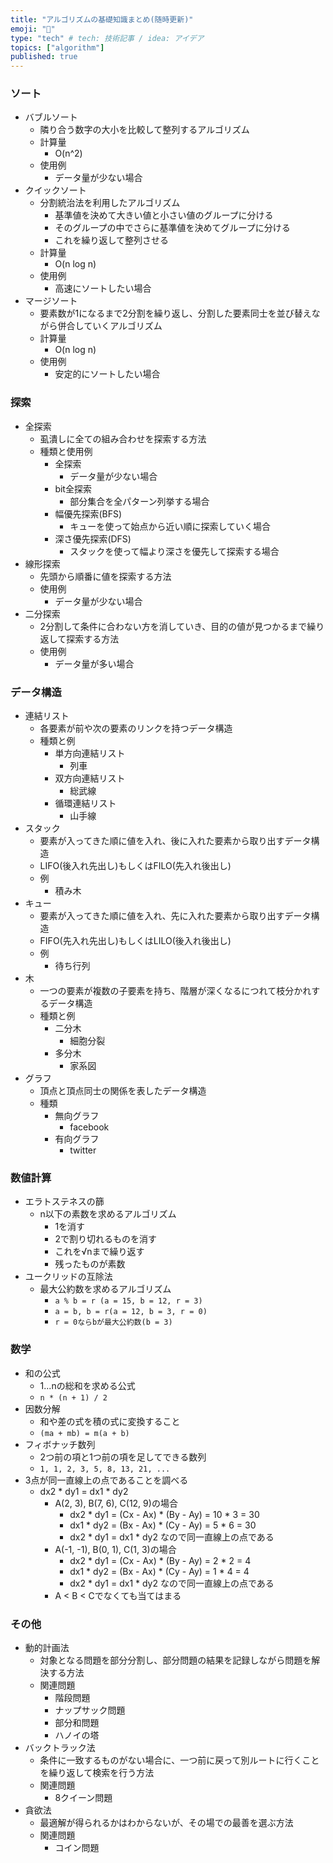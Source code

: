 ```yaml
---
title: "アルゴリズムの基礎知識まとめ(随時更新)"
emoji: "🎲"
type: "tech" # tech: 技術記事 / idea: アイデア
topics: ["algorithm"]
published: true
---
```


### ソート
- バブルソート
  - 隣り合う数字の大小を比較して整列するアルゴリズム
  - 計算量
      - O(n^2)
  - 使用例
    - データ量が少ない場合
- クイックソート
  - 分割統治法を利用したアルゴリズム
    - 基準値を決めて大きい値と小さい値のグループに分ける
    - そのグループの中でさらに基準値を決めてグループに分ける
    - これを繰り返して整列させる
  - 計算量
    - O(n log n)
  - 使用例
    - 高速にソートしたい場合
- マージソート
  - 要素数が1になるまで2分割を繰り返し、分割した要素同士を並び替えながら併合していくアルゴリズム
  - 計算量
    - O(n log n)
  - 使用例
    - 安定的にソートしたい場合

### 探索
- 全探索
  - 虱潰しに全ての組み合わせを探索する方法
  - 種類と使用例
    - 全探索
      - データ量が少ない場合
    - bit全探索
      - 部分集合を全パターン列挙する場合
    - 幅優先探索(BFS)
      - キューを使って始点から近い順に探索していく場合
    - 深さ優先探索(DFS)
      - スタックを使って幅より深さを優先して探索する場合
- 線形探索
  - 先頭から順番に値を探索する方法
  - 使用例
    - データ量が少ない場合
- 二分探索
  - 2分割して条件に合わない方を消していき、目的の値が見つかるまで繰り返して探索する方法
  - 使用例
    - データ量が多い場合

### データ構造
- 連結リスト
  - 各要素が前や次の要素のリンクを持つデータ構造
  - 種類と例
    - 単方向連結リスト
      - 列車
    - 双方向連結リスト
      - 総武線
    - 循環連結リスト
      - 山手線
- スタック
  - 要素が入ってきた順に値を入れ、後に入れた要素から取り出すデータ構造
  - LIFO(後入れ先出し)もしくはFILO(先入れ後出し)
  - 例
    - 積み木
- キュー
  - 要素が入ってきた順に値を入れ、先に入れた要素から取り出すデータ構造
  - FIFO(先入れ先出し)もしくはLILO(後入れ後出し)
  - 例
    - 待ち行列
- 木
  - 一つの要素が複数の子要素を持ち、階層が深くなるにつれて枝分かれするデータ構造
  - 種類と例
    - 二分木
      - 細胞分裂
    - 多分木
      - 家系図
- グラフ
  - 頂点と頂点同士の関係を表したデータ構造
  - 種類
    - 無向グラフ
      - facebook
    - 有向グラフ
      - twitter

### 数値計算
- エラトステネスの篩
  - n以下の素数を求めるアルゴリズム
    - 1を消す
    - 2で割り切れるものを消す
    - これを√nまで繰り返す
    - 残ったものが素数
- ユークリッドの互除法
  - 最大公約数を求めるアルゴリズム
    - `a % b = r (a = 15, b = 12, r = 3)`
    - `a = b, b = r(a = 12, b = 3, r = 0)`
    - `r = 0ならbが最大公約数(b = 3)`

### 数学
- 和の公式
  - 1...nの総和を求める公式
  - `n * (n + 1) / 2`
- 因数分解
  - 和や差の式を積の式に変換すること
  - `(ma + mb) = m(a + b)`
- フィボナッチ数列
  - 2つ前の項と1つ前の項を足してできる数列
  - `1, 1, 2, 3, 5, 8, 13, 21, ...`
- 3点が同一直線上の点であることを調べる
  - dx2 * dy1 = dx1 * dy2
    - A(2, 3), B(7, 6), C(12, 9)の場合
      - dx2 * dy1 = (Cx - Ax) * (By - Ay) = 10 * 3 = 30
      - dx1 * dy2 = (Bx - Ax) * (Cy - Ay) = 5 * 6 = 30
      - dx2 * dy1 = dx1 * dy2 なので同一直線上の点である
    - A(-1, -1), B(0, 1), C(1, 3)の場合
      - dx2 * dy1 = (Cx - Ax) * (By - Ay) = 2 * 2 = 4
      - dx1 * dy2 = (Bx - Ax) * (Cy - Ay) = 1 * 4 = 4
      - dx2 * dy1 = dx1 * dy2 なので同一直線上の点である
    - A < B < Cでなくても当てはまる

### その他
- 動的計画法
  - 対象となる問題を部分分割し、部分問題の結果を記録しながら問題を解決する方法
  - 関連問題
    - 階段問題
    - ナップサック問題
    - 部分和問題
    - ハノイの塔
- バックトラック法
  - 条件に一致するものがない場合に、一つ前に戻って別ルートに行くことを繰り返して検索を行う方法
  - 関連問題
    - 8クイーン問題
- 貪欲法
  - 最適解が得られるかはわからないが、その場での最善を選ぶ方法
  - 関連問題
    - コイン問題